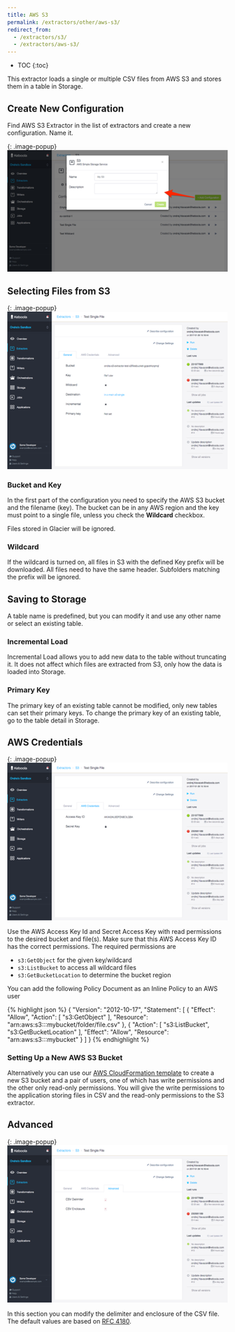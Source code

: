 ```yaml
---
title: AWS S3
permalink: /extractors/other/aws-s3/
redirect_from:
  - /extractors/s3/
  - /extractors/aws-s3/
---
```


* TOC
{:toc}

This extractor loads a single or multiple CSV files from AWS S3 and stores them in a table in Storage.

## Create New Configuration
Find AWS S3 Extractor in the list of extractors and create a new configuration. Name it.

{: .image-popup}
![Screenshot - Create configuration](/extractors/aws-s3/ui1.png)

## Selecting Files from S3

{: .image-popup}
![Screenshot - General configuration](/extractors/aws-s3/ui2.png)


### Bucket and Key

In the first part of the configuration you need to specify the AWS S3 bucket and the filename (key). 
The bucket can be in any AWS region and the key must point to a single file, unless you check the **Wildcard** checkbox.

Files stored in Glacier will be ignored.

### Wildcard

If the wildcard is turned on, all files in S3 with the defined Key prefix will be downloaded. 
All files need to have the same header. Subfolders matching the prefix will be ignored. 

## Saving to Storage

A table name is predefined, but you can modify it and use any other name or select an existing table.  

### Incremental Load

Incremental Load allows you to add new data to the table without truncating it. 
It does not affect which files are extracted from S3, only how the data is loaded into Storage.

### Primary Key

The primary key of an existing table cannot be modified, only new tables can set their primary keys. 
To change the primary key of an existing table, go to the table detail in Storage.  

## AWS Credentials

{: .image-popup}
![Screenshot - AWS Credentials configuration](/extractors/aws-s3/ui3.png)


Use the AWS Access Key Id and Secret Access Key with read permissions to the desired bucket and file(s). 
Make sure that this AWS Access Key ID has the correct permissions. The required permissions are
 
 - `s3:GetObject` for the given key/wildcard
 - `s3:ListBucket` to access all wildcard files
 - `s3:GetBucketLocation` to determine the bucket region
 
You can add the following Policy Document as an Inline Policy to an AWS user

{% highlight json %}
{
    "Version": "2012-10-17",
    "Statement": [
        {
            "Effect": "Allow",
            "Action": [
                "s3:GetObject"
            ],
            "Resource": "arn:aws:s3:::mybucket/folder/file.csv"
        },
        {
            "Action": [
                "s3:ListBucket",
                "s3:GetBucketLocation"
            ],
            "Effect": "Allow",
            "Resource": "arn:aws:s3:::mybucket"
        }
    ]
}
{% endhighlight %}

### Setting Up a New AWS S3 Bucket

Alternatively you can use our [AWS CloudFormation template](https://github.com/keboola/s3-extractor/blob/master/aws-services.json) 
to create a new S3 bucket and a pair of users, one of which has write permissions and the other only read-only permissions. 
You will give the write permissions to the application storing files in CSV and the read-only permissions to the S3 extractor.  

## Advanced

{: .image-popup}
![Screenshot - Advanced configuration](/extractors/aws-s3/ui4.png)


In this section you can modify the delimiter and enclosure of the CSV file. 
The default values are based on [RFC 4180](https://tools.ietf.org/html/rfc4180).

